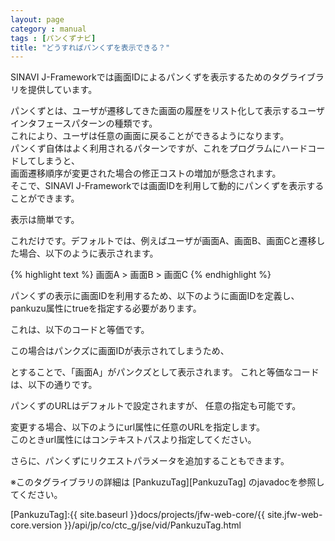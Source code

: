 ```yaml
---
layout: page
category : manual
tags : [パンくずナビ]
title: "どうすればパンくずを表示できる？"
---
```


SINAVI J-Frameworkでは画面IDによるパンくずを表示するためのタグライブラリを提供しています。  

パンくずとは、ユーザが遷移してきた画面の履歴をリスト化して表示するユーザインタフェースパターンの種類です。  
これにより、ユーザは任意の画面に戻ることができるようになります。  
パンくず自体はよく利用されるパターンですが、これをプログラムにハードコードしてしまうと、  
画面遷移順序が変更された場合の修正コストの増加が懸念されます。  
そこで、SINAVI J-Frameworkでは画面IDを利用して動的にパンくずを表示することができます。  

表示は簡単です。  

<script src="https://gist.github.com/t-oi/4cd81b6f6b80451ada49.js"></script>

これだけです。デフォルトでは、例えばユーザが画面A、画面B、画面Cと遷移した場合、以下のように表示されます。  

{% highlight text %}
  画面A > 画面B > 画面C
{% endhighlight %}

パンくずの表示に画面IDを利用するため、以下のように画面IDを定義し、  
pankuzu属性にtrueを指定する必要があります。  

<script src="https://gist.github.com/t-oi/39f11e7ede14d6c75845.js"></script>

これは、以下のコードと等価です。  

<script src="https://gist.github.com/t-oi/eb3701487fd0ed077451.js"></script>

この場合はパンクズに画面IDが表示されてしまうため、  

<script src="https://gist.github.com/t-oi/c3e9f9870b2db76883e3.js"></script>
 
とすることで、「画面A」がパンクズとして表示されます。 これと等価なコードは、以下の通りです。  

<script src="https://gist.github.com/t-oi/35f4f8df3b4a6b2fcc10.js"></script>

パンくずのURLはデフォルトで設定されますが、 任意の指定も可能です。  

変更する場合、以下のようにurl属性に任意のURLを指定します。  
このときurl属性にはコンテキストパスより指定してください。  

<script src="https://gist.github.com/t-oi/c3e9f9870b2db76883e3.js"></script>

さらに、パンくずにリクエストパラメータを追加することもできます。  

<script src="https://gist.github.com/t-oi/f7b58439f45163f10c4c.js"></script>

※このタグライブラリの詳細は [PankuzuTag][PankuzuTag] のjavadocを参照してください。


[PankuzuTag]:{{ site.baseurl }}docs/projects/jfw-web-core/{{ site.jfw-web-core.version }}/api/jp/co/ctc_g/jse/vid/PankuzuTag.html
